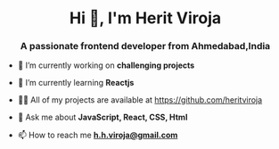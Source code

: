 <h1 align="center">Hi 👋, I'm Herit Viroja</h1>
<h3 align="center">A passionate frontend developer from Ahmedabad,India</h3>

- 🔭 I’m currently working on **challenging projects**

- 🌱 I’m currently learning **Reactjs**

- 👨‍💻 All of my projects are available at <a>https://github.com/heritviroja</a>

- 💬 Ask me about **JavaScript, React, CSS, Html**

- 📫 How to reach me **h.h.viroja@gmail.com**
